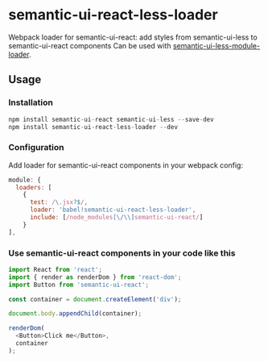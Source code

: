 # semantic-ui-react-less-loader

Webpack loader for semantic-ui-react: add styles from semantic-ui-less to semantic-ui-react components
Can be used with [semantic-ui-less-module-loader](https://github.com/gadyonysh/semantic-ui-less-module-loader).

## Usage

### Installation

```js
npm install semantic-ui-react semantic-ui-less --save-dev
npm install semantic-ui-react-less-loader --dev
```

### Configuration

Add loader for semantic-ui-react components in your webpack config:

```js
module: {
  loaders: [
    {
      test: /\.jsx?$/,
      loader: 'babel!semantic-ui-react-less-loader',
      include: [/node_modules[\/\\]semantic-ui-react/]
    }
],
```

### Use semantic-ui-react components in your code like this

```js
import React from 'react';
import { render as renderDom } from 'react-dom';
import Button from 'semantic-ui-react';

const container = document.createElement('div');

document.body.appendChild(container);

renderDom(
  <Button>Click me</Button>,
  container
);
```
